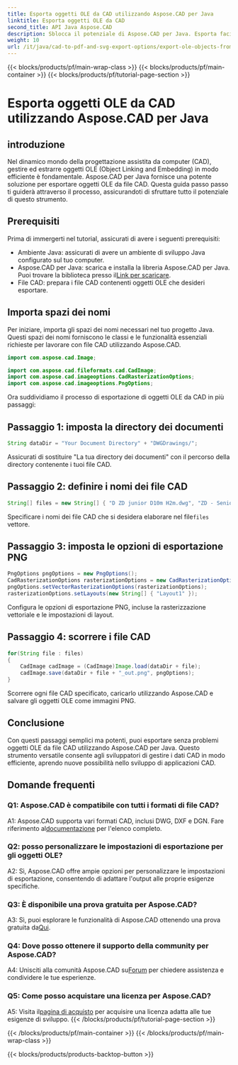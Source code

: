 ```yaml
---
title: Esporta oggetti OLE da CAD utilizzando Aspose.CAD per Java
linktitle: Esporta oggetti OLE da CAD
second_title: API Java Aspose.CAD
description: Sblocca il potenziale di Aspose.CAD per Java. Esporta facilmente oggetti OLE da file CAD. Scaricalo ora per una gestione semplificata dei dati CAD.
weight: 10
url: /it/java/cad-to-pdf-and-svg-export-options/export-ole-objects-from-cad/
---
```


{{< blocks/products/pf/main-wrap-class >}}
{{< blocks/products/pf/main-container >}}
{{< blocks/products/pf/tutorial-page-section >}}

# Esporta oggetti OLE da CAD utilizzando Aspose.CAD per Java

## introduzione

Nel dinamico mondo della progettazione assistita da computer (CAD), gestire ed estrarre oggetti OLE (Object Linking and Embedding) in modo efficiente è fondamentale. Aspose.CAD per Java fornisce una potente soluzione per esportare oggetti OLE da file CAD. Questa guida passo passo ti guiderà attraverso il processo, assicurandoti di sfruttare tutto il potenziale di questo strumento.

## Prerequisiti

Prima di immergerti nel tutorial, assicurati di avere i seguenti prerequisiti:

- Ambiente Java: assicurati di avere un ambiente di sviluppo Java configurato sul tuo computer.
-  Aspose.CAD per Java: scarica e installa la libreria Aspose.CAD per Java. Puoi trovare la biblioteca presso il[Link per scaricare](https://releases.aspose.com/cad/java/).
- File CAD: prepara i file CAD contenenti oggetti OLE che desideri esportare.

## Importa spazi dei nomi

Per iniziare, importa gli spazi dei nomi necessari nel tuo progetto Java. Questi spazi dei nomi forniscono le classi e le funzionalità essenziali richieste per lavorare con file CAD utilizzando Aspose.CAD.

```java
import com.aspose.cad.Image;

import com.aspose.cad.fileformats.cad.CadImage;
import com.aspose.cad.imageoptions.CadRasterizationOptions;
import com.aspose.cad.imageoptions.PngOptions;
```

Ora suddividiamo il processo di esportazione di oggetti OLE da CAD in più passaggi:

## Passaggio 1: imposta la directory dei documenti

```java
String dataDir = "Your Document Directory" + "DWGDrawings/";
```

Assicurati di sostituire "La tua directory dei documenti" con il percorso della directory contenente i tuoi file CAD.

## Passaggio 2: definire i nomi dei file CAD

```java
String[] files = new String[] { "D ZD junior D10m H2m.dwg", "ZD - Senior D6m H2m45.dwg" };
```

 Specificare i nomi dei file CAD che si desidera elaborare nel file`files` vettore.

## Passaggio 3: imposta le opzioni di esportazione PNG

```java
PngOptions pngOptions = new PngOptions();
CadRasterizationOptions rasterizationOptions = new CadRasterizationOptions();
pngOptions.setVectorRasterizationOptions(rasterizationOptions);
rasterizationOptions.setLayouts(new String[] { "Layout1" });
```

Configura le opzioni di esportazione PNG, incluse la rasterizzazione vettoriale e le impostazioni di layout.

## Passaggio 4: scorrere i file CAD

```java
for(String file : files)
{
    CadImage cadImage = (CadImage)Image.load(dataDir + file);
    cadImage.save(dataDir + file + "_out.png", pngOptions);
}
```

Scorrere ogni file CAD specificato, caricarlo utilizzando Aspose.CAD e salvare gli oggetti OLE come immagini PNG.

## Conclusione

Con questi passaggi semplici ma potenti, puoi esportare senza problemi oggetti OLE da file CAD utilizzando Aspose.CAD per Java. Questo strumento versatile consente agli sviluppatori di gestire i dati CAD in modo efficiente, aprendo nuove possibilità nello sviluppo di applicazioni CAD.

## Domande frequenti

### Q1: Aspose.CAD è compatibile con tutti i formati di file CAD?

 A1: Aspose.CAD supporta vari formati CAD, inclusi DWG, DXF e DGN. Fare riferimento al[documentazione](https://reference.aspose.com/cad/java/) per l'elenco completo.

### Q2: posso personalizzare le impostazioni di esportazione per gli oggetti OLE?

A2: Sì, Aspose.CAD offre ampie opzioni per personalizzare le impostazioni di esportazione, consentendo di adattare l'output alle proprie esigenze specifiche.

### Q3: È disponibile una prova gratuita per Aspose.CAD?

 A3: Sì, puoi esplorare le funzionalità di Aspose.CAD ottenendo una prova gratuita da[Qui](https://releases.aspose.com/).

### Q4: Dove posso ottenere il supporto della community per Aspose.CAD?

 A4: Unisciti alla comunità Aspose.CAD su[Forum](https://forum.aspose.com/c/cad/19) per chiedere assistenza e condividere le tue esperienze.

### Q5: Come posso acquistare una licenza per Aspose.CAD?

A5: Visita il[pagina di acquisto](https://purchase.aspose.com/buy) per acquisire una licenza adatta alle tue esigenze di sviluppo.
{{< /blocks/products/pf/tutorial-page-section >}}

{{< /blocks/products/pf/main-container >}}
{{< /blocks/products/pf/main-wrap-class >}}

{{< blocks/products/products-backtop-button >}}
